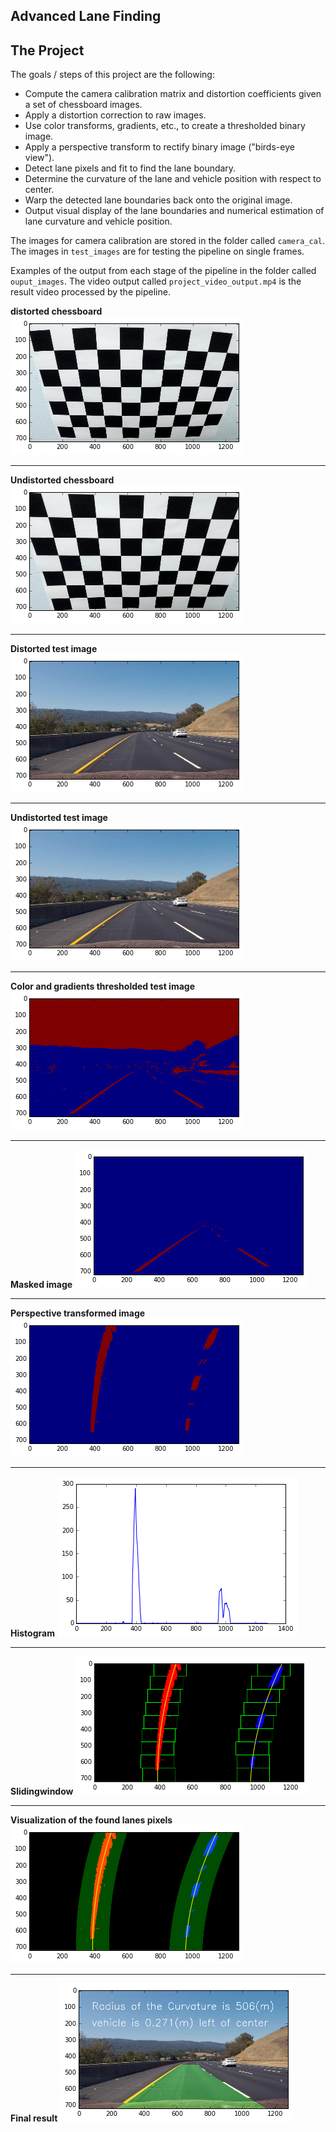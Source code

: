 ## Advanced Lane Finding

The Project
---

The goals / steps of this project are the following:

* Compute the camera calibration matrix and distortion coefficients given a set of chessboard images.
* Apply a distortion correction to raw images.
* Use color transforms, gradients, etc., to create a thresholded binary image.
* Apply a perspective transform to rectify binary image ("birds-eye view").
* Detect lane pixels and fit to find the lane boundary.
* Determine the curvature of the lane and vehicle position with respect to center.
* Warp the detected lane boundaries back onto the original image.
* Output visual display of the lane boundaries and numerical estimation of lane curvature and vehicle position.

The images for camera calibration are stored in the folder called `camera_cal`.  The images in `test_images` are for testing the pipeline on single frames.  

Examples of the output from each stage of the pipeline in the folder called `ouput_images`. The video output called `project_video_output.mp4` is the result video processed by the pipeline.

**distorted chessboard**
![chessboard_distorted](./output_images/chessboard_distorted.png)

** **
**Undistorted chessboard**
![chessboard_undistorted](./output_images/chessboard_undistorted.png)  
** **
**Distorted test image**
![test3 original](./output_images/test3_orig.png)
** **
**Undistorted test image**
![test3 undistorted](./output_images/test3_undist.png)
** **
**Color and gradients thresholded test image**
![color threshold](./output_images/test3_colorthreshold.png)
** **
**Masked image**
![test3 masked](./output_images/test3_masked.png)
** **
**Perspective transformed image**
![test3 perspective](./output_images/test3_perpective_transformed.png)
** **
**Histogram**
![test3 histogram](./output_images/test3_histogram.png)
** **
**Slidingwindow**
![test3 sliding window](./output_images/test3_slidingwindow.png)
** **
**Visualization of the found lanes pixels**
![test3 lans found](./output_images/test3_lanesfound.png)
** **
**Final result**
![test3 result](./output_images/test3_final_result.png)
